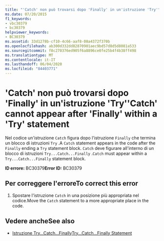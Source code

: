 ```yaml
---
title: "'Catch' non può trovarsi dopo 'Finally' in un'istruzione 'Try'"
ms.date: 07/20/2015
f1_keywords:
- vbc30379
- bc30379
helpviewer_keywords:
- BC30379
ms.assetid: 33d1278b-cf10-4c66-aaf8-08a4372f370b
ms.openlocfilehash: ab300d332dd82870901aec9bd57d8d5d8081a533
ms.sourcegitcommit: f8c270376ed905f6a8896ce0fe25b4f4b38ff498
ms.translationtype: MT
ms.contentlocale: it-IT
ms.lasthandoff: 06/04/2020
ms.locfileid: "84403771"
---
```

# <a name="catch-cannot-appear-after-finally-within-a-try-statement"></a><span data-ttu-id="9548b-102">'Catch' non può trovarsi dopo 'Finally' in un'istruzione 'Try'</span><span class="sxs-lookup"><span data-stu-id="9548b-102">'Catch' cannot appear after 'Finally' within a 'Try' statement</span></span>
<span data-ttu-id="9548b-103">Nel codice un'istruzione `Catch` figura dopo l'istruzione `Finally` che termina un blocco di istruzioni `Try` .</span><span class="sxs-lookup"><span data-stu-id="9548b-103">A `Catch` statement appears in the code after the `Finally` ending a `Try` statement block.</span></span> <span data-ttu-id="9548b-104">`Catch` deve figurare all'interno di un blocco di istruzioni `Try...Catch...Finally` .</span><span class="sxs-lookup"><span data-stu-id="9548b-104">`Catch` must appear within a `Try...Catch...Finally` statement block.</span></span>  
  
 <span data-ttu-id="9548b-105">**ID errore:** BC30379</span><span class="sxs-lookup"><span data-stu-id="9548b-105">**Error ID:** BC30379</span></span>  
  
## <a name="to-correct-this-error"></a><span data-ttu-id="9548b-106">Per correggere l'errore</span><span class="sxs-lookup"><span data-stu-id="9548b-106">To correct this error</span></span>  
  
1. <span data-ttu-id="9548b-107">Spostare l'istruzione `Catch` in una posizione più appropriata nel codice.</span><span class="sxs-lookup"><span data-stu-id="9548b-107">Move the `Catch` statement to a more appropriate place in the code.</span></span>  
  
## <a name="see-also"></a><span data-ttu-id="9548b-108">Vedere anche</span><span class="sxs-lookup"><span data-stu-id="9548b-108">See also</span></span>

- [<span data-ttu-id="9548b-109">Istruzione Try...Catch...Finally</span><span class="sxs-lookup"><span data-stu-id="9548b-109">Try...Catch...Finally Statement</span></span>](../language-reference/statements/try-catch-finally-statement.md)
